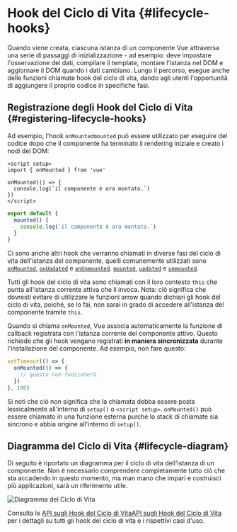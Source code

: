 # Hook del Ciclo di Vita {#lifecycle-hooks}

Quando viene creata, ciascuna istanza di un componente Vue attraversa una serie di passaggi di inizializzazione - ad esempio: deve impostare l'osservazione dei dati, compilare il template, montare l'istanza nel DOM e aggiornare il DOM quando i dati cambiano. Lungo il percorso, esegue anche delle funzioni chiamate hook del ciclo di vita, dando agli utenti l'opportunità di aggiungere il proprio codice in specifiche fasi.

## Registrazione degli Hook del Ciclo di Vita {#registering-lifecycle-hooks}

Ad esempio, l'hook <span class="composition-api">`onMounted`</span><span class="options-api">`mounted`</span> può essere utilizzato per eseguire del codice dopo che il componente ha terminato il rendering iniziale e creato i nodi del DOM:

<div class="composition-api">

```vue
<script setup>
import { onMounted } from 'vue'

onMounted(() => {
  console.log(`il componente è ora montato.`)
})
</script>
```

</div>
<div class="options-api">

```js
export default {
  mounted() {
    console.log(`il componente è ora montato.`)
  }
}
```

</div>

Ci sono anche altri hook che verranno chiamati in diverse fasi del ciclo di vita dell'istanza del componente, quelli comunemente utilizzati sono <span class="composition-api">[`onMounted`](/api/composition-api-lifecycle#onmounted), [`onUpdated`](/api/composition-api-lifecycle#onupdated) e [`onUnmounted`](/api/composition-api-lifecycle#onunmounted).</span> <span class="options-api">[`mounted`](/api/options-lifecycle#mounted), [`updated`](/api/options-lifecycle#updated) e [`unmounted`](/api/options-lifecycle#unmounted).</span>

<div class="options-api">

Tutti gli hook del ciclo di vita sono chiamati con il loro contesto `this` che punta all'istanza corrente attiva che li invoca. Nota: ciò significa che dovresti evitare di utilizzare le funzioni arrow quando dichiari gli hook del ciclo di vita, poiché, se lo fai, non sarai in grado di accedere all'istanza del componente tramite `this`.

</div>

<div class="composition-api">

Quando si chiama `onMounted`, Vue associa automaticamente la funzione di callback registrata con l'istanza corrente del componente attivo. Questo richiede che gli hook vengano registrati **in maniera sincronizzata** durante l'installazione del componente. Ad esempio, non fare questo:

```js
setTimeout(() => {
  onMounted(() => {
    // questo non funzionerà.
  })
}, 100)
```

Si noti che ciò non significa che la chiamata debba essere posta lessicalmente all'interno di `setup()` o `<script setup>`. `onMounted()` può essere chiamato in una funzione esterna purché lo stack di chiamate sia sincrono e abbia origine all'interno di `setup()`.

</div>

## Diagramma del Ciclo di Vita {#lifecycle-diagram}

Di seguito è riportato un diagramma per il ciclo di vita dell'istanza di un componente. Non è necessario comprendere completamente tutto ciò che sta accadendo in questo momento, ma man mano che impari e costruisci più applicazioni, sarà un riferimento utile.

![Diagramma del Ciclo di Vita](./images/lifecycle.png)

<!-- https://www.figma.com/file/Xw3UeNMOralY6NV7gSjWdS/Vue-Lifecycle -->

Consulta le <span class="composition-api">[API sugli Hook del Ciclo di Vita](/api/composition-api-lifecycle)</span><span class="options-api">[API sugli Hook del Ciclo di Vita](/api/options-lifecycle)</span> per i dettagli su tutti gli hook del ciclo di vita e i rispettivi casi d'uso.
